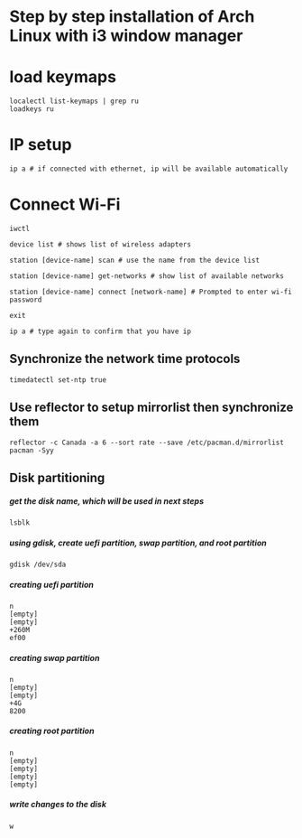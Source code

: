 # Step by step installation of Arch Linux with i3 window manager

# load keymaps
``` 
localectl list-keymaps | grep ru
loadkeys ru
```

# IP setup
```
ip a # if connected with ethernet, ip will be available automatically
```
# Connect Wi-Fi
```
iwctl

device list # shows list of wireless adapters

station [device-name] scan # use the name from the device list

station [device-name] get-networks # show list of available networks

station [device-name] connect [network-name] # Prompted to enter wi-fi password

exit

ip a # type again to confirm that you have ip
```

## Synchronize the network time protocols
```
timedatectl set-ntp true
```

## Use reflector to setup mirrorlist then synchronize them
```
reflector -c Canada -a 6 --sort rate --save /etc/pacman.d/mirrorlist
pacman -Syy
```

## Disk partitioning
##### get the disk name, which will be used in next steps
```
lsblk 
```
##### using gdisk, create uefi partition, swap partition, and root partition
```
gdisk /dev/sda
```
##### creating uefi partition
```
n
[empty]
[empty]
+260M
ef00
```
##### creating swap partition
```
n
[empty]
[empty]
+4G
8200
```
##### creating root partition
```
n
[empty]
[empty]
[empty]
[empty]
```
##### write changes to the disk
```
w
```
